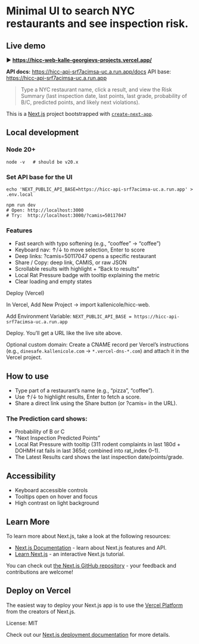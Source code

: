 # Minimal UI to search NYC restaurants and see inspection risk.
## Live demo
**▶ https://hicc-web-kalle-georgievs-projects.vercel.app/**

**API docs:** https://hicc-api-srf7acimsa-uc.a.run.app/docs
API base: https://hicc-api-srf7acimsa-uc.a.run.app

> Type a NYC restaurant name, click a result, and view the Risk Summary (last inspection date, last points, last grade, probability of B/C, predicted points, and likely next violations).

This is a [Next.js](https://nextjs.org) project bootstrapped with [`create-next-app`](https://nextjs.org/docs/pages/api-reference/create-next-app).

## Local development
### Node 20+
```node -v   # should be v20.x```

### Set API base for the UI
```echo 'NEXT_PUBLIC_API_BASE=https://hicc-api-srf7acimsa-uc.a.run.app' > .env.local```

```npm install
npm run dev
# Open: http://localhost:3000
# Try:  http://localhost:3000/?camis=50117047
```

### Features
- Fast search with typo softening (e.g., “cooffee” → “coffee”)
- Keyboard nav: ↑/↓ to move selection, Enter to score
- Deep links: ?camis=50117047 opens a specific restaurant
- Share / Copy: deep link, CAMIS, or raw JSON
- Scrollable results with highlight + “Back to results”
- Local Rat Pressure badge with tooltip explaining the metric
- Clear loading and empty states


Deploy (Vercel)

In Vercel, Add New Project → import kallenicole/hicc-web.

Add Environment Variable:
```NEXT_PUBLIC_API_BASE = https://hicc-api-srf7acimsa-uc.a.run.app```

Deploy. 
You’ll get a URL like the live site above.

Optional custom domain:
Create a CNAME record per Vercel’s instructions (e.g., ```dinesafe.kallenicole.com``` → ```*.vercel-dns-*.com```) and attach it in the Vercel project.

## How to use
- Type part of a restaurant’s name (e.g., “pizza”, “coffee”).
- Use ↑/↓ to highlight results, Enter to fetch a score.
- Share a direct link using the Share button (or ?camis= in the URL).

### The Prediction card shows:
- Probability of B or C
- “Next Inspection Predicted Points”
- Local Rat Pressure with tooltip (311 rodent complaints in last 180d + DOHMH rat fails in last 365d; combined into rat_index 0–1).
- The Latest Results card shows the last inspection date/points/grade.

## Accessibility
- Keyboard accessible controls
- Tooltips open on hover and focus
- High contrast on light background


## Learn More

To learn more about Next.js, take a look at the following resources:

- [Next.js Documentation](https://nextjs.org/docs) - learn about Next.js features and API.
- [Learn Next.js](https://nextjs.org/learn-pages-router) - an interactive Next.js tutorial.

You can check out [the Next.js GitHub repository](https://github.com/vercel/next.js) - your feedback and contributions are welcome!

## Deploy on Vercel

The easiest way to deploy your Next.js app is to use the [Vercel Platform](https://vercel.com/new?utm_medium=default-template&filter=next.js&utm_source=create-next-app&utm_campaign=create-next-app-readme) from the creators of Next.js.

License: MIT

Check out our [Next.js deployment documentation](https://nextjs.org/docs/pages/building-your-application/deploying) for more details.
